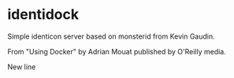 identidock
==========

Simple identicon server based on monsterid from Kevin Gaudin.

From "Using Docker" by Adrian Mouat published by O'Reilly media.

New line
